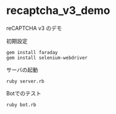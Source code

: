 # recaptcha_v3_demo
reCAPTCHA v3 のデモ

初期設定
```
gem install faraday
gem install selenium-webdriver
```

サーバの起動
```
ruby server.rb
```

Botでのテスト
```
ruby bot.rb
```
